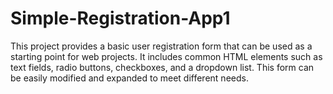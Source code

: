 # Simple-Registration-App1
This project provides a basic user registration form that can be used as a starting point for web projects. It includes common HTML elements such as text fields, radio buttons, checkboxes, and a dropdown list. This form can be easily modified and expanded to meet different needs.
